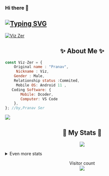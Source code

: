 ### Hi there 👋
## [![Typing SVG](https://readme-typing-svg.herokuapp.com?font=Lemon+milk&color=F7000&lines=Welcome+to+Viz-Zer+Official+GitHub+AC;Follow+Me+Now)](https://git.io/typing-svg)
<p align="left"> <a href="https://twitter.com/viz_zer_" target="blank"><img src="https://img.shields.io/badge/Follow%20@viz_zer_-h?color=black&style=for-the-badge&logo=twitter" alt="Viz Zer" /></a> </p>
<h2 align="center"> ✨ About Me ✨</h2>

```js
const Viz-Zer = {
    Original name : "Pranav",
     Nickname : Viz,
    Gender : Male,
    Relationship status :Commited,
     Mobile OS: Android 11 ,
   Coding Software: {
       Mobile: Dcoder,
       Computer: VS Code
    },
}; //by,Pranav Ser
```
  
![](https://activity-graph.herokuapp.com/graph?username=Viz-Zer&theme=github)

<h2 align="center"> 🚀 My Stats 🚀</h2>
<p align="center">
<img src="https://github-readme-streak-stats.herokuapp.com/?user=Viz-Zer&theme=tokyonight">
</p>
<details>
  <summary>
      Even more stats
  </summary>
  <p align="center">
    <img src="https://github-profile-trophy.vercel.app/?username=Viz-Zer&theme=dracula">
    <img src="https://github-readme-stats.vercel.app/api?username=Viz-Zer&theme=tokyonight">
  </p>
</details>
<p align="center"> 
  Visitor count<br>
  <img src="https://profile-counter.glitch.me/Viz-Zer/count.svg"/>
</p>
